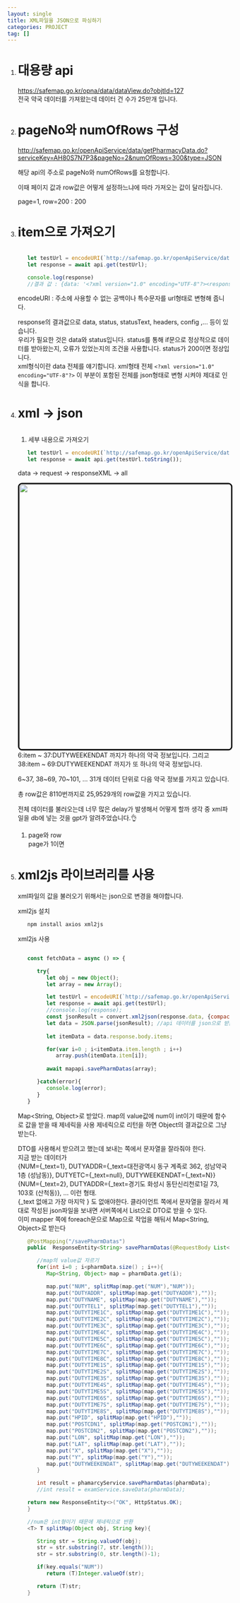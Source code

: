 ```yaml
---
layout: single
title: XML파일을 JSON으로 파싱하기
categories: PROJECT
tag: []
---
```


1. # 대용량 api
   <a href="https://safemap.go.kr/opna/data/dataView.do?objtId=127">https://safemap.go.kr/opna/data/dataView.do?objtId=127</a>   
   전국 약국 데이터를 가져왔는데 데이터 건 수가 25만개 입니다.   

1. # pageNo와 numOfRows 구성
   http://safemap.go.kr/openApiService/data/getPharmacyData.do?serviceKey=AH80S7N7P3&pageNo=2&numOfRows=300&type=JSON   

   해당 api의 주소로 pageNo와 numOfRows를 요청합니다.   

   이때 페이지 값과 row값은 어떻게 설정하느냐에 따라 가져오는 값이 달라집니다.   

   page=1, row=200 : 200


1. # item으로 가져오기

   ```javascript
           
      let testUrl = encodeURI(`http://safemap.go.kr/openApiService/data/getPharmacyData.do?serviceKey=AH80S7N7P3&pageNo=2&numOfRows=300&type=JSON`);
      let response = await api.get(testUrl);

      console.log(response) 
      //결과 값 : {data: '<?xml version="1.0" encoding="UTF-8"?><response><h…totalCount>24474</totalCount>\n</body>\n</response>', status: 200, statusText: 'OK', headers: AxiosHeaders, config: {…}, …}
   ```
   encodeURI :  주소에 사용할 수 없는 공백이나 특수문자를 url형태로 변형해 줍니다.   

   response의 결과값으로 data, status, statusText, headers, config ,... 등이 있습니다.   
   우리가 필요한 것은 data와 status입니다. status를 통해 if문으로 정상적으로 데이터를 받아왔는지, 오류가 있었는지의 조건을 사용합니다. status가 200이면 정상입니다.   
   xml형식이란 data 전체를 얘기합니다. xml형태 전체 `<?xml version="1.0" encoding="UTF-8"?>` 이 부분이 포함된 전체를 json형태로 변형 시켜야 제대로 인식을 합니다.   

1. # xml -> json
   ```javascript

   ```


   1. 세부 내용으로 가져오기   

   ```javascript
      let testUrl = encodeURI(`http://safemap.go.kr/openApiService/data/getPharmacyData.do?serviceKey=AH80S7N7-AH80-AH80-AH80-AH80S7N7P3&pageNo=1&numOfRows=40&type=JSON`);
      let response = await api.get(testUrl.toString());
   ```
   data -> request -> responseXML -> all   

   <img src="../../imgs/project/pharm_api_1.png" style="border:3px solid black;border-radius:9px;width:600px">   
   6:item ~ 37:DUTYWEEKENDAT 까지가 하나의 약국 정보입니다. 
   그리고   
   38:item ~ 69:DUTYWEEKENDAT 까지가 또 하나의 약국 정보입니다.   

   6~37, 38~69, 70~101, ... 31개 데이터 단위로 다음 약국 정보를 가지고 있습니다. 

   총 row값은 8110번까지로 25,9529개의 row값을 가지고 있습니다.   

   전체 데이터를 불러오는데 너무 많은 delay가 발생해서 어떻게 할까 생각 중 xml파일을 db에 넣는 것을 gpt가 알려주었습니다.👌   

   1. page와 row   
   page가 1이면


1. # xml2js 라이브러리를 사용

   xml파일의 값을 불러오기 위해서는 json으로 변경을 해야합니다.   

   xml2js 설치   
   ```javascript
      npm install axios xml2js
   ```   

   xml2js 사용   
   ```javascript

      const fetchData = async () => {

         try{
            let obj = new Object();
            let array = new Array();

            let testUrl = encodeURI(`http://safemap.go.kr/openApiService/data/getPharmacyData.do?serviceKey=${process.env.REACT_APP_PHAMARCY_API_KEY}&pageNo=${page}&numOfRows=2000&type=JSON`);
            let response = await api.get(testUrl);
            //console.log(response);
            const jsonResult = convert.xml2json(response.data, {compact:true, spaces:3}); // Compact : JSON으로 받기, spaces : 들여쓰기
            let data = JSON.parse(jsonResult); //api 데이터를 json으로 받음
            
            let itemData = data.response.body.items;

            for(var i=0 ; i<itemData.item.length ; i++) 
               array.push(itemData.item[i]);
            
            await mapapi.savePharmDatas(array);  

         }catch(error){
            console.log(error);
         }
      }
   ```   

   Map<String, Object>로 받았다. map의 value값에 num이 int이기 때문에 함수로 값을 받을 때 제네릭을 사용
   제네릭으로 리턴을 하면 Object의 결과값으로 그냥 받는다.   
   
   DTO를 사용해서 받으려고 했는데 보내는 쪽에서 문자열을 잘라줘야 한다.    
   지금 받는 데이터가   
   {NUM={_text=1}, DUTYADDR={_text=대전광역시 동구 계족로 362, 성남약국 1층 (성남동)}, DUTYETC={_text=null},  DUTYWEEKENDAT={_text=N}}    
   {NUM={_text=2}, DUTYADDR={_text=경기도 화성시 동탄신리천로1길 73, 103호 (산척동)}, ...
   이런 형태.   
   {_text 없애고 가장 마지막 } 도 없애야한다. 클라이언트 쪽에서 문자열을 잘라서 제대로 작성된 json파일을 보내면
   서버쪽에서 List<Pharm>으로 DTO로 받을 수 있다.   
   이미 mapper 쪽에 foreach문으로 Map으로 작업을 해둬서 Map<String, Object>로 받는다   
   ```java
      @PostMapping("/savePharmDatas")
      public  ResponseEntity<String> savePharmDatas(@RequestBody List<Map<String,Object>> pharmData) {

         //map의 value값 자르기
         for(int i=0 ; i<pharmData.size() ; i++){
            Map<String, Object> map = pharmData.get(i);

            map.put("NUM", splitMap(map.get("NUM"),"NUM"));
            map.put("DUTYADDR", splitMap(map.get("DUTYADDR"),""));
            map.put("DUTYNAME", splitMap(map.get("DUTYNAME"),""));
            map.put("DUTYTEL1", splitMap(map.get("DUTYTEL1"),""));
            map.put("DUTYTIME1C", splitMap(map.get("DUTYTIME1C"),""));
            map.put("DUTYTIME2C", splitMap(map.get("DUTYTIME2C"),""));
            map.put("DUTYTIME3C", splitMap(map.get("DUTYTIME3C"),""));
            map.put("DUTYTIME4C", splitMap(map.get("DUTYTIME4C"),""));
            map.put("DUTYTIME5C", splitMap(map.get("DUTYTIME5C"),""));
            map.put("DUTYTIME6C", splitMap(map.get("DUTYTIME6C"),""));
            map.put("DUTYTIME7C", splitMap(map.get("DUTYTIME7C"),""));
            map.put("DUTYTIME8C", splitMap(map.get("DUTYTIME8C"),""));
            map.put("DUTYTIME1S", splitMap(map.get("DUTYTIME1S"),""));
            map.put("DUTYTIME2S", splitMap(map.get("DUTYTIME2S"),""));
            map.put("DUTYTIME3S", splitMap(map.get("DUTYTIME3S"),""));
            map.put("DUTYTIME4S", splitMap(map.get("DUTYTIME4S"),""));
            map.put("DUTYTIME5S", splitMap(map.get("DUTYTIME5S"),""));
            map.put("DUTYTIME6S", splitMap(map.get("DUTYTIME6S"),""));
            map.put("DUTYTIME7S", splitMap(map.get("DUTYTIME7S"),""));
            map.put("DUTYTIME8S", splitMap(map.get("DUTYTIME8S"),""));
            map.put("HPID", splitMap(map.get("HPID"),""));
            map.put("POSTCDN1", splitMap(map.get("POSTCDN1"),""));
            map.put("POSTCDN2", splitMap(map.get("POSTCDN2"),""));
            map.put("LON", splitMap(map.get("LON"),""));
            map.put("LAT", splitMap(map.get("LAT"),""));
            map.put("X", splitMap(map.get("X"),""));
            map.put("Y", splitMap(map.get("Y"),""));
            map.put("DUTYWEEKENDAT", splitMap(map.get("DUTYWEEKENDAT"),""));
         }

         int result = phamarcyService.savePharmDatas(pharmData);
         //int result = examService.saveData(pharmData);

      return new ResponseEntity<>("OK", HttpStatus.OK);
      }

      //num은 int형이기 때문에 제네릭으로 반환
      <T> T splitMap(Object obj, String key){

         String str = String.valueOf(obj);
         str = str.substring(7, str.length());
         str = str.substring(0, str.length()-1);

         if(key.equals("NUM"))
            return (T)Integer.valueOf(str);

         return (T)str;
      }
   ```

   